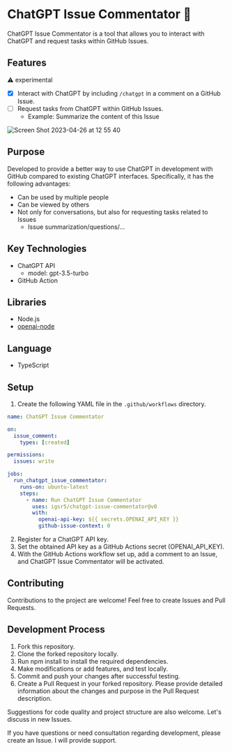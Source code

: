 # ChatGPT Issue Commentator 🤖

ChatGPT Issue Commentator is a tool that allows you to interact with ChatGPT and request tasks within GitHub Issues.

## Features
⚠️ experimental

- [X] Interact with ChatGPT by including `/chatgpt` in a comment on a GitHub Issue.
- [ ] Request tasks from ChatGPT within GitHub Issues.
  - Example: Summarize the content of this Issue

![Screen Shot 2023-04-26 at 12 55 40](https://user-images.githubusercontent.com/66525257/234466054-9473eee8-8406-43e0-bd78-fd2ebe441b0a.png)

## Purpose

Developed to provide a better way to use ChatGPT in development with GitHub compared to existing ChatGPT interfaces. Specifically, it has the following advantages:

- Can be used by multiple people
- Can be viewed by others
- Not only for conversations, but also for requesting tasks related to Issues
  - Issue summarization/questions/...

## Key Technologies

- ChatGPT API
  - model: gpt-3.5-turbo
- GitHub Action

## Libraries

- Node.js
- [openai-node](https://github.com/openai/openai-node)

## Language

- TypeScript

## Setup

1. Create the following YAML file in the `.github/workflows` directory.

```yaml
name: ChatGPT Issue Commentator

on:
  issue_comment:
    types: [created]

permissions:
  issues: write

jobs:
  run_chatgpt_issue_commentator:
    runs-on: ubuntu-latest
    steps:
      - name: Run ChatGPT Issue Commentator
        uses: igsr5/chatgpt-issue-commentator@v0
        with:
          openai-api-key: ${{ secrets.OPENAI_API_KEY }}
          github-issue-context: 0
```

2. Register for a ChatGPT API key.
3. Set the obtained API key as a GitHub Actions secret (OPENAI_API_KEY).
4. With the GitHub Actions workflow set up, add a comment to an Issue, and ChatGPT Issue Commentator will be activated.

## Contributing
Contributions to the project are welcome! Feel free to create Issues and Pull Requests.

## Development Process
1. Fork this repository.
2. Clone the forked repository locally.
3. Run npm install to install the required dependencies.
4. Make modifications or add features, and test locally.
5. Commit and push your changes after successful testing.
6. Create a Pull Request in your forked repository. Please provide detailed information about the changes and purpose in the Pull Request description.

Suggestions for code quality and project structure are also welcome. Let's discuss in new Issues.

If you have questions or need consultation regarding development, please create an Issue. I will provide support.

